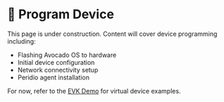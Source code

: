 # 🚧 Program Device

This page is under construction. Content will cover device programming including:

- Flashing Avocado OS to hardware
- Initial device configuration
- Network connectivity setup
- Peridio agent installation

For now, refer to the [EVK Demo](/evk) for virtual device examples.